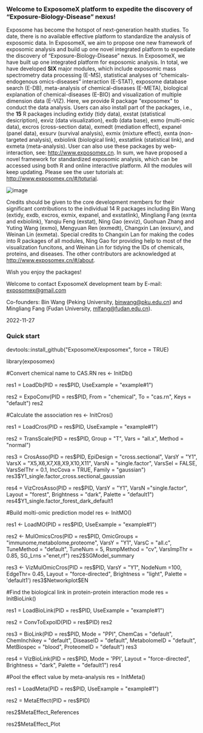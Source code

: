 ### Welcome to ExposomeX platform to expedite the discovery of “Exposure-Biology-Disease” nexus!
Exposome has become the hotspot of next-generation health studies. To date, there is no available effective platform to standardize the analysis of exposomic data. In ExposomeX, we aim to propose one new framework of exposomic analysis and build up one novel integrated platform to expediate the discovery of “Exposure-Biology-Disease” nexus. In ExposomeX, we have built up one integrated platform for exposomic analysis. In total, we have developed **SIX** major modules, which include exposomic mass spectrometry data processing (E-MS), statistical analyses of “chemicals-endogenous omics-diseases” interaction (E-STAT), exposome database search (E-DB), meta-analysis of chemical-diseases (E-META), biological explanation of chemical-diseases (E-BIO) and visualization of multiple dimension data (E-VIZ). Here, we provide R package "exposomex" to conduct the data analysis. Users can also install part of the packages, i.e., the **15** R packages including extidy (tidy data), exstat (statistical desicription), exviz (data visualization), exdb (data base), exmo (multi-omic data), excros (cross-section data), exmedt (mediation effect), expanel (panel data), exsurv (survival analysis), exmix (mixture effect), exnta (non-targeted analysis), exbiolink (biological link), exstatlink (statistical link), and exmeta (meta-analysis). User can also use these packages by web-interaction, see: http://www.exposomex.cn. In sum, we have proposed a novel framework for standardized exposomic analysis, which can be accessed using both R and online interactive platform. All the modules will keep updating. Please see the user tutorials at: http://www.exposomex.cn/#/toturial.

![image](https://user-images.githubusercontent.com/108805912/207656593-da8063d3-e527-42cb-ba4b-e2a078d356b7.png)

Credits should be given to the core development members for their significant contributions to the individual 14 R packages including Bin Wang (extidy, exdb, excros, exmix, expanel, and exstatlink), Mingliang Fang (exnta and exbiolink), Yanqiu Feng (exstat), Ning Gao (exviz), Guohuan Zhang and Yuting Wang (exmo), Mengyuan Ren (exmedt), Changxin Lan (exsurv), and Weinan Lin (exmeta). Special credits to Changxin Lan for making the codes into R packages of all modules, Ning Gao for providing help to most of the visualization funcitons, and Weinan Lin for tidying the IDs of chemicals, proteins, and diseases. The other contributors are acknowledged at http://www.exposomex.cn/#/about.
  
Wish you enjoy the packages!
  
Welcome to contact ExposomeX development team by E-mail: exposomex@gmail.com

Co-founders: Bin Wang (Peking University, binwang@pku.edu.cn) and Mingliang Fang (Fudan University, mlfang@fudan.edu.cn). 

2022-11-27


### **Quick start** 

devtools::install_github("ExposomeX/exposomex", force = TRUE)

library(exposomex)

#Convert chemical name to CAS.RN
res <- InitDb()

res1 = LoadDb(PID = res$PID, 
              UseExample = "example#1")

res2 = ExpoConv(PID = res$PID,
                From = "chemical",
                To = "cas.rn",
                Keys = "default")
res2

#Calculate the association
res <- InitCros()

res1 = LoadCros(PID = res$PID,
                UseExample = "example#1")

res2 = TransScale(PID = res$PID, 
                  Group = "T", 
                  Vars = "all.x", 
                  Method = "normal")

res3 = CrosAsso(PID = res$PID,
                EpiDesign = "cross.sectional", 
                VarsY = "Y1",
                VarsX = "X5,X6,X7,X8,X9,X10,X11", 
                VarsN = "single.factor",
                VarsSel = FALSE, 
                VarsSelThr = 0.1, 
                IncCova = TRUE, 
                Family = "gaussian")
res3$Y1_single.factor_cross.sectional_gaussian

res4 = VizCrosAsso(PID = res$PID,
                   VarsY = "Y1",
                   VarsN ="single.factor",
                   Layout = "forest",
                   Brightness = "dark",
                   Palette = "default1")
res4$Y1_single.factor_forest_dark_default1 

#Build molti-omic prediction model
res <- InitMO()

res1 <- LoadMO(PID = res$PID, 
               UseExample = "example#1")

res2 <- MulOmicsCros(PID = res$PID, 
                     OmicGroups = "immunome,metabolome,proteome",
                     VarsY = "Y1", 
                     VarsC = "all.c", 
                     TuneMethod = "default", 
                     TuneNum = 5, 
                     RsmpMethod = "cv",
                     VarsImpThr = 0.85,
                     SG_Lrns ="enet,rf")
res2$SGModel_summary

res3 <- VizMulOmicCros(PID = res$PID, 
                       VarsY = "Y1", 
                       NodeNum =100,
                       EdgeThr= 0.45,
                       Layout = "force-directed",
                       Brightness = "light",
                       Palette = 'default1')
res3$Networkplot$EN

#Find the biological link in protein-protein interaction mode
res = InitBioLink()

res1 = LoadBioLink(PID = res$PID,
                   UseExample = "example#1")

res2 = ConvToExpoID(PID = res$PID)
res2

res3 = BioLink(PID = res$PID, 
               Mode = "PPI", 
               ChemCas = "default",
               ChemInchikey = "default",
               DiseaseID = "default",
               MetabolomeID = "default",
               MetBiospec = "blood", 
               ProteomeID = "default")
res3

res4 = VizBioLink(PID = res$PID, 
                  Mode = 'PPI', 
                  Layout = "force-directed",
                  Brightness = "dark", 
                  Palette = "default1")
res4

#Pool the effect value by meta-analysis
res = InitMeta()

res1 = LoadMeta(PID = res$PID,
                UseExample = "example#1")

res2 = MetaEffect(PID = res$PID)

res2$MetaEffect_References

res2$MetaEffect_Plot

